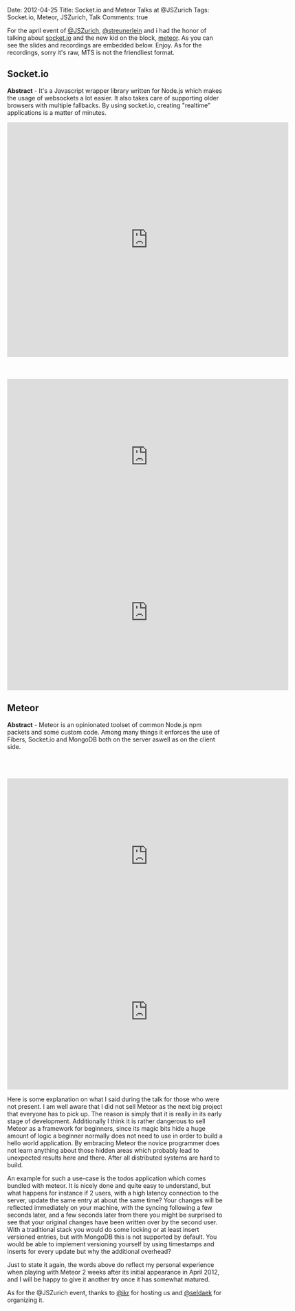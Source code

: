 Date: 2012-04-25
Title: Socket.io and Meteor Talks at @JSZurich
Tags: Socket.io, Meteor, JSZurich, Talk
Comments: true

For the april event of [@JSZurich](https://twitter.com/jszurich), [@streunerlein](https://twitter.com/streunerlein) and i had the honor of talking about [socket.io](http://socket.io/) and the new kid on the block, [meteor](http://meteor.com/). As you can see the slides and recordings are embedded below. Enjoy. As for the recordings, sorry it's raw, MTS is not the friendliest format.

## Socket.io

**Abstract** - It's a Javascript wrapper library written for Node.js which makes the usage of websockets a lot easier. It also takes care of supporting older browsers with multiple fallbacks. By using socket.io, creating "realtime" applications is a matter of minutes.

<div style="width:654px" id="__ss_12675407"><iframe src="http://www.slideshare.net/slideshow/embed_code/12675407?rel=0" width="654" height="546" frameborder="0" marginwidth="0" marginheight="0" scrolling="no"></iframe></div><br><br><br>

<iframe width="654" height="362" src="https://www.youtube.com/embed/ry2fe9os6fc" frameborder="0" allowfullscreen></iframe>

<iframe width="654" height="362" src="http://www.youtube.com/embed/CW1Y1ct_IRU" frameborder="0" allowfullscreen></iframe>

## Meteor

**Abstract** - Meteor is an opinionated toolset of common Node.js npm packets and some custom code. Among many things it enforces the use of Fibers, Socket.io and MongoDB both on the server aswell as on the client side.

<script async class="speakerdeck-embed" data-id="4f9724d5947c450022024e02" data-ratio="1.3333333333333333" src="//speakerdeck.com/assets/embed.js"></script><br><br><br>

<iframe width="654" height="362" src="http://www.youtube.com/embed/0mplHShxPWA" frameborder="0" allowfullscreen></iframe>

<iframe width="654" height="362" src="http://www.youtube.com/embed/nqsLYKzAdMQ" frameborder="0" allowfullscreen></iframe>

Here is some explanation on what I said during the talk for those who were not present. I am well aware that I did not sell Meteor as the next big project that everyone has to pick up. The reason is simply that it is really in its early stage of development. Additionally I think it is rather dangerous to sell Meteor as a framework for beginners, since its magic bits hide a huge amount of logic a beginner normally does not need to use in order to build a hello world application. By embracing Meteor the novice programmer does not learn anything about those hidden areas which probably lead to unexpected results here and there. After all distributed systems are hard to build.

An example for such a use-case is the todos application which comes bundled with meteor. It is nicely done and quite easy to understand, but what happens for instance if 2 users, with a high latency connection to the server, update the same entry at about the same time? Your changes will be reflected immediately on your machine, with the syncing following a few seconds later, and a few seconds later from there you might be surprised to see that your original changes have been written over by the second user. With a traditional stack you would do some locking or at least insert versioned entries, but with MongoDB this is not supported by default. You would be able to implement versioning yourself by using timestamps and inserts for every update but why the additional overhead?

Just to state it again, the words above do reflect my personal experience when playing with Meteor 2 weeks after its initial appearance in April 2012, and I will be happy to give it another try once it has somewhat matured.

As for the @JSZurich event, thanks to [@ikr](https://twitter.com/ikr) for hosting us and [@seldaek](https://twitter.com/seldaek) for organizing it.
